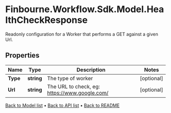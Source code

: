 # Finbourne.Workflow.Sdk.Model.HealthCheckResponse
Readonly configuration for a Worker that performs a GET against a given Url.

## Properties

Name | Type | Description | Notes
------------ | ------------- | ------------- | -------------
**Type** | **string** | The type of worker | [optional] 
**Url** | **string** | The URL to check, eg: https://www.google.com/ | [optional] 

[Back to Model list](../README.md#documentation-for-models) &#8226; [Back to API list](../README.md#documentation-for-api-endpoints) &#8226; [Back to README](../README.md)

